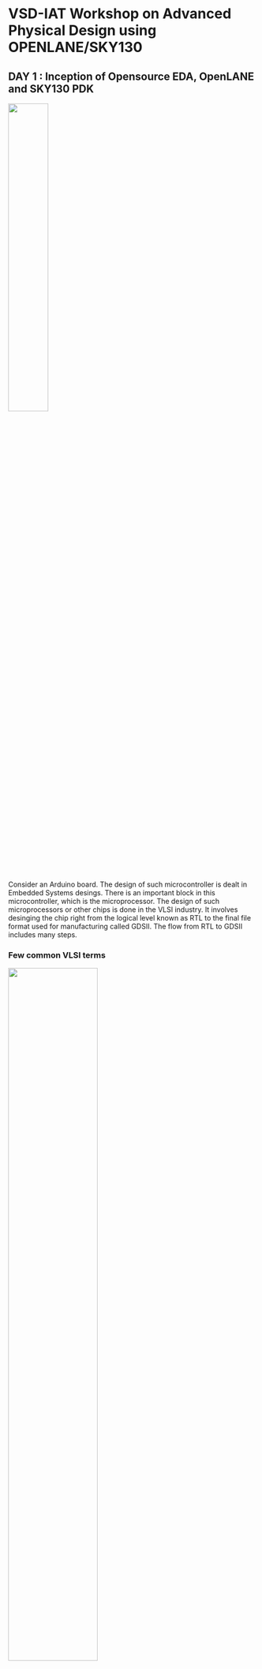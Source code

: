 # VSD-IAT Workshop on Advanced Physical Design using OPENLANE/SKY130

## DAY 1 : Inception of Opensource EDA, OpenLANE and SKY130 PDK 
 <img src="https://github.com/MayurTA/VSD-IAT_workshop/blob/main/D1_images/Screenshot_2021-01-27_214716.png" width="40%">

Consider an Arduino board. The design of such microcontroller is dealt in Embedded Systems desings. There is an important block in this microcontroller, which is the microprocessor. The design of such microprocessors or other chips is done in the VLSI industry. It involves desinging the chip right from the logical level known as RTL to the final file format used for manufacturing called GDSII. The flow from RTL to GDSII includes many steps. 

 ### Few common VLSI terms
 
 <img src="https://github.com/MayurTA/VSD-IAT_workshop/blob/main/D1_images/Screenshot_2021-01-27_214454.png" width="60%">
 
 The image shown is of a typical chip
- __DIE__ - The outermost white border is called __DIE__. Silicon wafers are divided into Dies and each such die can be an independant chip. 
- __PADS__ - The blue segments just within the die border are called __PADS__. They contains _pins_ which the chip uses to communicate with the external world. 
- __CORE__ - The central black region is the __CORE__. Core is the main part of the chip. It contains different functional blocks that handle all the processes the chip is designed to perform. 
- __IP__ is _Intellectual Property_. It refers to the funcational blocks desinged for a specific purpose. 
- __Foundry__ is a semiconductor fabrication plant where devices such as integrated circuits are manufactured. They provide all the necessary files required to design an IC which can be taped out in their plant.
- __PDK__ - Process Design Kit. It is a collection of files used to model a fabrication process for the EDA tools used to design an IC. It contains process design rules, device models, standard cell libraries, I/O libraries etc.
- __RTL__ - Registre Transfer Level. It is a gate level netlist corresponding the logical functionality of the design. It is defined using Hardware Description Languages(HDL) auch as verilog and vHDL.

### RTL to GDSII flow
- __SYNTHESIS__ - Conversion of RTL to a circuit consisting of components from a Standard Cell Library(SCL). Standard Cell Library is a collection of cells of certain functionality like AND gate, Or gate, etc. with a fixed height and variable width( which is an integer multiple of discrete units called Site Widths). 
- __FLOOR AND POWER PLANNING__ - Abstract layout of the entire chip is planned. 
  - Chip floor planning - Partition of chip die into different blocks and placement of i/o pads.
  - Macro floor planning - Dimensions of the blocks are estimated, locations of pins are decided and rows are defined
  - Power planning - Power pads and power straps locations are decided. It consists of manyn upper layer metals arranged in parallel for uniform power distribution across the entire chip
 - __PLACEMENT__ - Cells are placed on the floorplan constructed in the previous step. Two steps : 
   - Global placement - Finding optimal positions for all cells
   - Detailed placement - Placement obtained from global placement are further optimized
 - __CLOCK TREE SYNTHESIS__ - Creation of clock distribution network to ensure that clock is delivered with minimum skew and in good shape to all the sequential elements. Usually implemented as H-tree.
 - __ROUTING__ - Using available metal layers to interconnect the cells and blocks. 
   - Global Routing - Routing guides are generated
   - Detailed Routing - Uses routing guides to implement actual wiring
 - __SIGN OFF__ - Various verifications are performed
   - Physical verifications - Design Rule Checks (DRC) and Layout vs Schematic (LVS)
   - Timing verifications - Static Timing Analysis (STA)
   
 ### About Openlane
  Openlane is a open source flow for a true open source tape-out experience. It is a culmination of various open source EDA tools. It's main goal is to produce a clean GDSII without human intervention. Openlane is tuned for SkyWater 130nm open pdk. Openlane ASIC flow :
 - __RTL Synthesis__ - Implemented using _Yosys_ and _abc_
 - __Static timing analysis__ - Implpemented using _OpenSTA_
 - __Design for Testability (DFT)__ - IMplemented using _Fault_
 - __Physical implementation__ - Implmented using _OpenROAD_. Involves Place and Route(PnR) and Clock Tree Synthesis (CTS)
 - __Logical Equivalence Checking (LEC)__ - Implmented using _Yosys_. To ensure functional equivalence after netlist is modified during optimizations
 - __RC Extraction__ 
 
 ### LAB 1 : Getting started with OpenLane
 Openlane comes with many built in designs. In this project, we will be exploring the flow with one such design,__picorv32a__. It is a CPU core and we will see how all the steps in RTL to GDSII flow are implemented in Openlane. And a few directory names mentioned in this project might be user specific, but most of them will be same. For example, _openLANE_flow_ directory mentioned in this project which is named just _openlane_ typically. 
 To start openlane, we open the shell in _openLANE_flow_(_openlane_) directory and run the command,
 ```
 ./flow.tcl -interactive
 ```
 <img src="https://github.com/MayurTA/VSD-IAT_workshop/blob/main/D1_images/Screenshot 2021-01-22 191101.png" width="70%">
 
 Now we import with openlane packages specifying its version,
```
package require openlane 0.9
```
<img src="https://github.com/MayurTA/VSD-IAT_workshop/blob/main/D1_images/Screenshot 2021-01-22 191329.png" width="75%">

Next we specify the design that we intend to work on, which is _picorv32a_ in our case,
```
prep -design picorv32a
```
<img src="https://github.com/MayurTA/VSD-IAT_workshop/blob/main/D1_images/Screenshot 2021-01-22 193753.png" width="60%">

This command merges two lefs and places in a new folder which is named as date and time while running the command, inside directory designs/picorv32a/runs/.

<img src="https://github.com/MayurTA/VSD-IAT_workshop/blob/main/D1_images/Screenshot 2021-01-22 200120.png" width="60%">

__Synthesis__
```
run_synthesis
```
This runs the synthesis where _yosys_ translates RTL into circuit using generic components and _abc_ maps the circuit to Standard Cells.

Here we define a term _Flop Ratio_. Flop ratio is the ratio of total number of flip flops to total number of cells present in the design.

<img src="https://github.com/MayurTA/VSD-IAT_workshop/blob/main/D1_images/Screenshot 2021-01-22 214754.png" width="50%">
 
## DAY 2 : Floorplanning and introduction to Library Cells 
### FLOORPLANNING 
#### 1. Defining width and height of Core and Die
First step in the floorplan is to define the dimensions of core and die, which in turn contraints the  dimensions of the SoC and the IPs contained in it. We define two terms in this regard - _Utilization Factor_ and _Aspect Ratio_.

__Utilization Factor__-
Utilization factor gives represents the percentage of the core area occupied by the netlist(with cells abutting each other and excluding the wires). So it is defined as the ratio of Area ocupied by the netlist and Total area of the core. 
                                         
__Aspect Ratio__-
Aspect ratio is the ratio of Height and Width of the core and tells if the core is rectungular or square.

#### 2. Defining locations of pre-placed cells
In the netlist, there will be some portions which repeat many times at different locations. So, we divide the entire netlist into certain blocks so that the repeating blocks can be duplicated easily as and when required. These blocks are placed on the floor before runnning the autommated PnR, and hence the name _pre-placed cells_.Automated tools cannot re locate these pre-placed cells. 

#### 3. Surronding pre-placed cells with de-coupling capacitors


### LAB
 #### __Few useful flags and commands__
- To create runs folder with custom name
```shell
prep -design picorv32 -tag trial_run1
```
  This creates a new runs folder with the name _trial_run1_
- To overwrite default configurations in config.tcl
```shell
prep -design picorv32 -tag trial_run1 -overwrite
```
- To change variables in current run
```
set env(CLOCK_PERIOD) 15.000
```
  Sets the clock period to 15
- To view variables in current run
```
echo $env(CLOCK_PERIOD)
```
 #### __Running floorplan__
```
run_floorplan
```
<img src="https://github.com/MayurTA/VSD-IAT_workshop/blob/main/Images/image.png" width="75%">

After running the above command, a new file named _piorv32a.floorplan.def_ will be created in the directory _runs/trial_run1/results/floorplan/_ which looks like this,

<img src="https://github.com/MayurTA/VSD-IAT_workshop/blob/main/Images/Screenshot%202021-01-23%20150009.png" width="60%">

The DIEAREA variable contains the (x1 y1)(x2 y2) co ordinates where x1,y1 is the lower left vertex and x2,y2 is the upper right vertex of the die. This information can be used to calculate the area of the die. 

 #### __Opening floorplan in MAGIC__
```
magic -T /home/mayurta/Desktop/work/tools/openlane_working_dir/pdks/sky130A/libs.tech/magic/sky130A.tech lef read ../../tmp/merged.lef def read picorv32a.floorplan.def &
```
The above commmand first reads the tech file which is _sky130A.tech_, reads lef file which is _merged.lef_ and def file which is _picorv32a.floorplan.def_.

<img src="https://github.com/MayurTA/VSD-IAT_workshop/blob/main/Images/Screenshot%202021-01-23%20161903.png" width="60%">

In the layout, many i/o pins can be seen at the border of the layout, which are equidistant from each other by default(which can be changed in the _/home/mayurta/Desktop/work/tools/openlane_working_dir/openLANE_flow/configuration/README.md_ file). 

<img src="https://github.com/MayurTA/VSD-IAT_workshop/blob/main/Images/Screenshot%202021-01-23%20162058.png" width="40%">

And many tap cells can be seen all over the layout, whcih connect n-well to Vdd and substrate to ground to prevent _latch-up_. These tap cells are diagonllay equidistant from each other.

<img src="https://github.com/MayurTA/VSD-IAT_workshop/blob/main/Images/Screenshot%202021-01-23%20162218.png" width="40%">

A few standard cells can also been at the lower left corner of the layout. 

<img src="https://github.com/MayurTA/VSD-IAT_workshop/blob/main/Images/Screenshot%202021-01-23%20162346.png"  width = "40%">

#### __Running floorplan__
The following command places all the standard cells pertaning to the netlist, on the floorplan created from the previous step. 
```
run_placement
```
All the checks should be passed as follows,

<img src="https://github.com/MayurTA/VSD-IAT_workshop/blob/main/Images/Screenshot%202021-01-23%20192527.png" width="60%">

#### __Opening floorplan in MAGIC__
Now open the just created _piorv32a.placement.def_ in magic using the command similar to the one from previous step.
```
magic -T /home/mayurta/Desktop/work/tools/openlane_working_dir/pdks/sky130A/libs.tech/magic/sky130A.tech lef read ../../tmp/merged.lef def read picorv32a.placement.def &
```
<img src="https://github.com/MayurTA/VSD-IAT_workshop/blob/main/Images/Screenshot%202021-01-23%20192939.png" width="60%">

<img src="https://github.com/MayurTA/VSD-IAT_workshop/blob/main/Images/Screenshot%202021-01-23%20193030.png" width="60%">

## DAY 3 : Designing library cell using MAGIC layout and ngspice charactereization

### LAB
OBJECTIVE : To perform simulatation and characterization of an inverter and plug it into the _picorv32_.
#### __Setting up the inverter files__
Instead of designing the inverter from scratch, we git clone the folder containing a pre-designed inverter and work with it. The link to be cloned from was already given in the workshop. We first go to the openLANE_flow(openlane) directory and clone the inverter there as follows, 
```
git clone https://github.com/nickson-jose/vsdstdcelldesign.git
```
This command creates a new folder named _vsdstdcelldesign_ inside our _openLANE_flow_ folder.
<img src="https://github.com/MayurTA/VSD-IAT_workshop/blob/main/D3_images/Screenshot2021-01-24123134.png" width="60%">

Now, we copy the tech file into the _vsdstdcelldesign_ directory and open the inverter design with magic. For copying, go to the directory where tech file is present i.e pdks/sky130/libs.tech/magic and use the command `cp sky130A.tech ABSOLUTE_PATH_TO_VSDSTDCELLDESIGN` as follows, 

<img src="https://github.com/MayurTA/VSD-IAT_workshop/blob/main/D3_images/Screenshot2021-01-24123728.png" width="60%">

#### __Opening the inverter in MAGIC__
Now, we can open the inverter in magic by typing,

```
magic -T sky130.tech sky130_inv.mag
```

<img src="https://github.com/MayurTA/VSD-IAT_workshop/blob/main/D3_images/Screenshot2021-01-24124655.png" height="50%">

To simulate the inverter, we need a _.spice_ file corresponding to the _.mag_ file. We first extract the _.mag_ file, whcih creates a _.spice_ file in the same directory.

<img src="https://github.com/MayurTA/VSD-IAT_workshop/blob/main/D3_images/Screenshot2021-01-24171831.png" width="40%">

Then we convert the _.ext_ into _.spice_ including all the parasitics.

<img src="https://github.com/MayurTA/VSD-IAT_workshop/blob/main/D3_images/Screenshot2021-01-24172043.png" width="40%">

<img src="https://github.com/MayurTA/VSD-IAT_workshop/blob/main/D3_images/Screenshot2021-01-24172213.png" width="60%">

Then we edit the _.spice_ file to include model files, define power supply nodes and analysis type.

<img src="https://github.com/MayurTA/VSD-IAT_workshop/blob/main/D3_images/Screenshot2021-01-24194614.png" width="60%">

#### __Runing the simulations in Ngspice__
Next, we run the simlulation by typing, 
```
ngspice sky130_inv.spice
```
<img src="https://github.com/MayurTA/VSD-IAT_workshop/blob/main/D3_images/Screenshot2021-01-24194710.png" width="60%">

To plot the simulation results, 
```
plot y vs time a
```
This plots output(node y) vs time and also the input(node a)..

<img src="https://github.com/MayurTA/VSD-IAT_workshop/blob/main/D3_images/Screenshot2021-01-24_194923.png" width="60%">
Timing characterization of the cell can be performed in ngspice by calculating delays and transition times. 

## DAY 4 : Pre-layout timing analysis and importance of good clock tree
### LAB
MAGIC contains all the detailed information about a cell. For PnR, such detailed information is not necessary. So, we use a different file format __LEF__ for placement and routing stage. LEF( Library Exchange Format) contains only the abstract information about the cell and hence is also used for protecting the IPs. So, before plugging our Inverter into the layout of _picorv32_, we need to convert the _.mag_ file of inverter into _.lef_. 

For routing, certain guidelines are to be strictly followed. Two of such guidelines relevant in our case are,
1) The input and output ports must lie on the intersection of horizontal and vertical tracks
2) Width of the standard cell must be odd multiples of track pitch and height must be odd multiples of vertical track pitch

#### __Verifying the gudidelines and coverting to lef file__
Tracks are like lines used by the PnR to place the metal wires for routing. The track information can be found in the file _tracks.info_ inside the directory _pdks/sky130A/libs.tech/openlane/sky130A_fd_sc_hd_. 

<img src="https://github.com/MayurTA/VSD-IAT_workshop/blob/main/D4_images/Screenshot_2021-01-25_103955.png"  height = "50%">

Each line contains a X(horizontal) or Y(vertical) track info with the first number representing track offset and the second number is track pitch.

To check whether the first guideline is followed by our inverter, we identify the input and output ports and check if they lie on the intersection of tracks of the corresponding metal by aligning the grids in MAGIC layout to that of the tracks using the `grid` command in _tkcon window_. In our case, the porst lie on _licon_ metal, so we align the grid corresponding to those values,
```
grid 0.46um 0.34um 0.23um 0.17um
```
<img src="https://github.com/MayurTA/VSD-IAT_workshop/blob/main/D4_images/Screenshot_2021-01-25_112119.png"  width = "50%">
We see that the ports do lie intersection of tracks. Next the second guideline is also verfified by counting the number of boxes covered the inverter along length and breadth. 

Next we rename the inverter _mag_ file(not necessary) and extract the _lef_ file by typing the command in _tkcon_ window,
```
lef write
```
This creates a new file the same directory.

<img src="https://github.com/MayurTA/VSD-IAT_workshop/blob/main/D4_images/Screenshot_2021-01-25_120208.png"  width = "50%">

#### __Plugging the inverter lef file into picorv32a__

For plugging the inverter into picorv32, wee first copy the inverter _lef_ file into the _src_ directory inside picorcv32.

<img src="https://github.com/MayurTA/VSD-IAT_workshop/blob/main/D4_images/Screenshot_2021-01-25_120435.png"  width = "70%">

We aslo require the tool to map inverter cell design and picorv32. So also copy the library files into src. 

<img src="https://github.com/MayurTA/VSD-IAT_workshop/blob/main/D4_images/Screenshot_2021-01-25_121410.png"  width = "70%">

For Openlane to recognise our inverter inside picorv32, we add the following lines in to the _config.tcl_ file which is inside pirorv32 directory,
 ```
 set ::env(EXTRA_LEFS) [glob $::env(OPENLANE_ROOT)/designs/$::env(DESIGN_NAME)/src/*.lef]
 ```
 We also add these other lines inside the same _config.tcl_ for openlane to recognise the timing information of our inverter,
 
 <img src="https://github.com/MayurTA/VSD-IAT_workshop/blob/main/D4_images/Screenshot_2021-01-25_174238.png "  width = "70%">

 Next we open the Openlane flow, require packages and prep the design. Then we run the following commands in Openlane window so that _lef_ file of our inverter gets addeed to merged lef file. 
 
 ```
 set lefs [glob $::env(DESIGN_DIR)/src/*.lef]
 add_lefs -src $lefs 
 ```
 Then we run the synthesis.
 
 <img src="https://github.com/MayurTA/VSD-IAT_workshop/blob/main/D4_images/Screenshot_2021-01-25_180803.png "  width = "70%">

 There is huge timing violations. Here _wns_ is _worst negative slack_ and _tns_ is _total negative slack_.  So, now we should some changes and make our flow more timing driven.
 We check for three variables(variables in README.md file present inside openLANE_flow/configuration directory):
 - SYNTH_STRATEGY - We try to strike a balance between area and delay by using an appropriate strategy. The default strategy tunrs out to be 2 which is more area driven. So, we set the strategy to 1, which is more delay oriented. This might result in a bit increased area, but delay will be reduced 
 - SYNTH_BUFFERING - This adds buffers to high fan_out lines. It would be better if it is ON
 - SYNTH_SIZING - This varies the size of the cells in the flow. This also is betterr to be ON
 ```
 set ::env(SYNTH_STRATEGY) 1
 set ::env(SYNTH_SIZING) 1
 ```
 Running synthesis again, we find that the area has increased and timing has improved. 
 
 <img src="https://github.com/MayurTA/VSD-IAT_workshop/blob/main/D4_images/Screenshot_2021-01-25_190750.png"  width = "60%">
 
 We once confirm if the inverter did get added into picorv32 by checking the _merged.lef_ in runs/finalrun/tmp.
 
 <img src="https://github.com/MayurTA/VSD-IAT_workshop/blob/main/D4_images/Screenshot_2021-01-25_191747.png"  width = "50%">
 
 Yes! Inverter is found in the picorv32a _merged.lef_. So, next we run floorplan and placement. 
 
 
#### __Timing analysis in OpenSTA__
 Next we try to improve the timing still more by using OpenSTA. Before that we need to set it up first. We need two files with format _.sdc_ and _.conf_, in our case, _my_base.sdc_ and _sta.conf_. These files were already available with us in the _exatras_ directory of the cloned _vsdstdcelldesign_ folder. We copy the _.sdc_ file into _src_ directory of _picorv32a_. Then we modify the contents in _.conf_ as follows, specifying the paths to respective _.lib_ files and _.sdc_ file. 
 
  <img src="https://github.com/MayurTA/VSD-IAT_workshop/blob/main/D4_images/Screenshot_2021-01-26_105216.png"  width = "70%">
  
  The _my_base.sdc_ file in our case looks like this, 
  <img src="https://github.com/MayurTA/VSD-IAT_workshop/blob/main/D4_images/Screenshot_2021-01-26_121935.png"  width = "70%">
 
 And we copy the _.conf_ file into _openLANE_flow_ directory. There we open terminal and type `sta sta.conf`. This opens and runs our timing files in OpenSTA. The results are as follows, 
 
 <img src="https://github.com/MayurTA/VSD-IAT_workshop/blob/main/D4_images/Screenshot_2021-01-25_221613.png"  width = "60%">
 
 By scrolling up, we can see that fanout of the nets are more. We now go back to the openlane window and set `SYNTH_MAX_FANOUT` to 4 and run OpenSTA again. 
 
 <img src="https://github.com/MayurTA/VSD-IAT_workshop/blob/main/D4_images/Screenshot_2021-01-25_223554.png"  width = "60%">
 
 The timing sure has improved. But it is better to get it below -1. Next optimization we perform is, we scroll up and look for nets with _version1_ buffers, having more capacitance and driving more fanouts. We upsize such buffers by replacing them with _version4_ buffers. Here is one such buffer,
 
 <img src="https://github.com/MayurTA/VSD-IAT_workshop/blob/main/D4_images/Screenshot_2021-01-26_105809.png"  width = "60%">
 
 We run the following commands to get more information it and replace and run the analysis again,
 
 <img src="https://github.com/MayurTA/VSD-IAT_workshop/blob/main/D4_images/Screenshot_2021-01-26_110543.png"  width = "60%">
 
 Timing has improved again as expected. 
 
  <img src="https://github.com/MayurTA/VSD-IAT_workshop/blob/main/D4_images/Screenshot_2021-01-26_110855.png"  width = "60%">
  
  The replacing of cells modifies the local copy of netlist. So now we push the changes made to the netlist into the original file present in _picorv32a/runs/finalrun/results/synthesis/_. We use the command `write_verilog location-of-the-verilog-file`.
 We need to keep in mind that the modification has been to the _.v_ file present in synthesis stage and that when we run Openlane again, we should run synthesis again, doing which will undo all the changes done inside OpenSTA stage.
 
Then we run floorplan and placement again as we have modified the netlist. 

#### __Clock tree synthesis__
Clock tree synthesis is performed by TritonCTS. It is run by the following command,
```
run_cts
```

After clock tree synthesis we perform timing analysis again. Instead of running OpenSTA from outside Openlane, we can run it in the flow itself inside Openroad. The following set of commands descride the steps,

#### __Running OpenSTA using OpenRoad__
```
openroad
read_lef location-of-lef                  (i.e. runs/finalrun/tmp/merged.lef
read_def location-of-def                  (i.e runs/finalrun/results/cts/picorv32a.cts.def)
```
After the .lef and .def have been read, we need to create a db 
```
write_db db-name                          (i.e. pico_cts.db)
read_db db-name
```
Then we read other required files
```
read_verilog verilog-file-location        (i.e. finalrun/results/synthesis/picorv32a.synthesis_cts.v)
read_liberty $::env(LIB_SYNTH_COMPLETE)
link_design design-name                   (i.e. picorv32a)
read_sdc location-of-sdc                  (i.e. /openLANE_flow/designs/picorv32a/src/my_base.sdc)
set_propagated_clocks [all_clocks]
report_checks -path_delay min_max -format full_clock_expanded -digits 4
```
<img src="https://github.com/MayurTA/VSD-IAT_workshop/blob/main/D4_images/Screenshot_2021-01-26_163821.png"  width = "60%">
